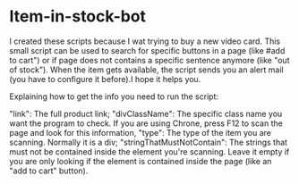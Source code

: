 # Item-in-stock-bot
I created these scripts because I wat trying to buy a new video card. This small script can be used to search for specific buttons in a page (like #add to cart") or if page does not contains a specific sentence anymore (like "out of stock"). When the item gets available, the script sends you an alert mail (you have to configure it before).I hope it helps you.

Explaining how to get the info you need to run the script:

  "link": The full product link;
  "divClassName": The specific class name you want the program to check. If you are using Chrone, press F12 to scan the page and look for this information,
  "type": The type of the item you are scanning. Normally it is a div;
  "stringThatMustNotContain": The strings that must not be contained inside the element you're scanning. Leave it empty if you are only looking if the element is contained inside the page (like an "add to cart" button).
